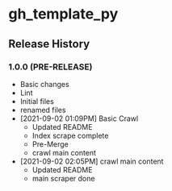 # gh_template_py

## Release History

### 1.0.0 (PRE-RELEASE)
  * Basic changes
  * Lint
  * Initial files
  * renamed files
* [2021-09-02 01:09PM] Basic Crawl
  * Updated README
  * Index scrape complete
  * Pre-Merge
  * crawl main content
* [2021-09-02 02:05PM] crawl main content
  * Updated README
  * main scraper done

